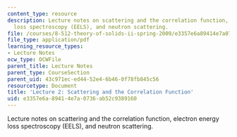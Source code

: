 ```yaml
---
content_type: resource
description: Lecture notes on scattering and the correlation function, electron energy
  loss spectroscopy (EELS), and neutron scattering.
file: /courses/8-512-theory-of-solids-ii-spring-2009/e3357e6a89414e7a0736ab52c9389160_MIT8_512s09_lec02.pdf
file_type: application/pdf
learning_resource_types:
- Lecture Notes
ocw_type: OCWFile
parent_title: Lecture Notes
parent_type: CourseSection
parent_uid: 43c971ec-ed44-52e4-6b46-0f78fb845c56
resourcetype: Document
title: 'Lecture 2: Scattering and the Correlation Function'
uid: e3357e6a-8941-4e7a-0736-ab52c9389160
---
```

Lecture notes on scattering and the correlation function, electron energy loss spectroscopy (EELS), and neutron scattering.


